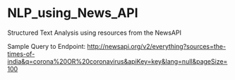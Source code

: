 # NLP_using_News_API
Structured Text Analysis using resources from the NewsAPI


Sample Query to Endpoint: 
http://newsapi.org/v2/everything?sources=the-times-of-india&q=corona%20OR%20coronavirus&apiKey=key&lang=null&pageSize=100
